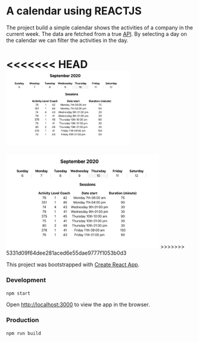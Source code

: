 # A calendar using REACTJS

The project build a simple calendar shows the activities of a company in the current week. The data are fetched from a true [API](https://back.staging.bsport.io/api/v1/swagger/). By selecting a day on the calendar we can filter the activities in the day.

<<<<<<< HEAD
<img src="./public/Calendar_Screenshot.png" alt="React Calendar example" style="height: 200px; width:330px;"/>
=======
<img src="./public/Calendar_Screenshot.png" alt="Calendar" title="A calendar example" width="410" height="250"/>
>>>>>>> 5331d09f64dee281aced6e55dae9777f1053b0d3


This project was bootstrapped with [Create React App](https://github.com/facebook/create-react-app).


### Development

`npm start`

Open [http://localhost:3000](http://localhost:3000) to view the app in the browser.


### Production

`npm run build`

